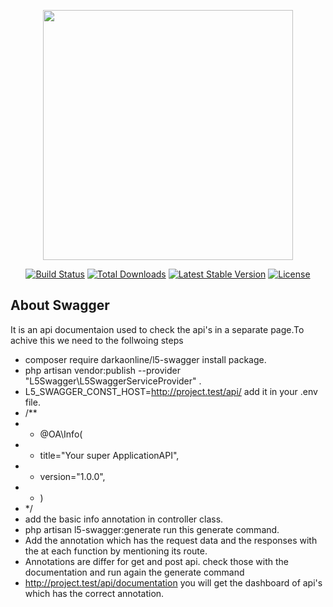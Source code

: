 <p align="center"><a href="https://laravel.com" target="_blank"><img src="https://raw.githubusercontent.com/laravel/art/master/logo-lockup/5%20SVG/2%20CMYK/1%20Full%20Color/laravel-logolockup-cmyk-red.svg" width="400"></a></p>

<p align="center">
<a href="https://travis-ci.org/laravel/framework"><img src="https://travis-ci.org/laravel/framework.svg" alt="Build Status"></a>
<a href="https://packagist.org/packages/laravel/framework"><img src="https://img.shields.io/packagist/dt/laravel/framework" alt="Total Downloads"></a>
<a href="https://packagist.org/packages/laravel/framework"><img src="https://img.shields.io/packagist/v/laravel/framework" alt="Latest Stable Version"></a>
<a href="https://packagist.org/packages/laravel/framework"><img src="https://img.shields.io/packagist/l/laravel/framework" alt="License"></a>
</p>

## About Swagger

It is an api documentaion used to check the api's in a separate page.To achive this we need to the follwoing steps

- composer require darkaonline/l5-swagger install package.
- php artisan vendor:publish --provider "L5Swagger\L5SwaggerServiceProvider" .
- L5_SWAGGER_CONST_HOST=http://project.test/api/ add it in your .env file.
- /**
- * @OA\Info(
- *    title="Your super  ApplicationAPI",
- *    version="1.0.0",
- * )
- */
- add the basic info annotation in controller class.
- php artisan l5-swagger:generate run this generate command.
- Add the annotation which has the request data and the responses with the at each function by mentioning its route.
- Annotations are differ for get and post api. check those with the documentation and run again the generate command
- http://project.test/api/documentation you will get the dashboard of api's which has the correct annotation.

